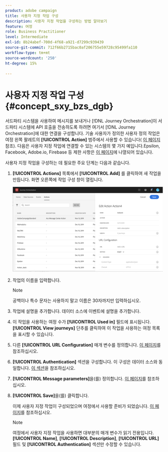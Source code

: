 ```yaml
---
product: adobe campaign
title: 사용자 지정 작업 구성
description: 사용자 지정 작업을 구성하는 방법 알아보기
feature: 여정
role: Business Practitioner
level: Intermediate
exl-id: 8b24abef-700d-4f68-a921-d7299c939439
source-git-commit: 712f66b2715bac0af206755e59728c95499fa110
workflow-type: tm+mt
source-wordcount: '250'
ht-degree: 15%

---
```


# 사용자 지정 작업 구성 {#concept_sxy_bzs_dgb}

서드파티 시스템을 사용하여 메시지를 보내거나 [!DNL Journey Orchestration]이 서드파티 시스템에 API 호출을 전송하도록 하려면 여기서 [!DNL Journey Orchestration]에 대한 연결을 구성합니다. 기술 사용자가 정의한 사용자 정의 작업은 여정 왼쪽 팔레트의 **[!UICONTROL Action]** 범주에서 사용할 수 있습니다( [이 페이지](../building-journeys/about-action-activities.md) 참조). 다음은 사용자 지정 작업에 연결할 수 있는 시스템의 몇 가지 예입니다.Epsilon, Facebook, Adobe.io, Firebase 등
제한 사항은 [이 페이지](../about/limitations.md)에 나열되어 있습니다.

사용자 지정 작업을 구성하는 데 필요한 주요 단계는 다음과 같습니다.

1. **[!UICONTROL Actions]** 목록에서 **[!UICONTROL Add]** 를 클릭하여 새 작업을 만듭니다. 화면 오른쪽에 작업 구성 창이 열립니다.

   ![](../assets/custom2.png)

1. 작업의 이름을 입력합니다.

   >[!NOTE]
   >
   >공백이나 특수 문자는 사용하지 말고 이름은 30자까지만 입력하십시오.

1. 작업에 설명을 추가합니다. 데이터 소스에 이벤트에 설명을 추가합니다.
1. 이 작업을 사용하는 여정 수가 **[!UICONTROL Used in]** 필드에 표시됩니다. **[!UICONTROL View journeys]** 단추를 클릭하여 이 작업을 사용하는 여정 목록을 표시할 수 있습니다.
1. 다른 **[!UICONTROL URL Configuration]** 매개 변수를 정의합니다. [이 페이지](../action/url-configuration.md)를 참조하십시오.
1. **[!UICONTROL Authentication]** 섹션을 구성합니다. 이 구성은 데이터 소스와 동일합니다.  [이 섹션](../datasource/external-data-sources.md#section_wjp_nl5_nhb)을 참조하십시오.
1. **[!UICONTROL Message parameters]**&#x200B;을(를) 정의합니다. [이 페이지](../action/defining-the-message-parameters.md)를 참조하십시오.
1. **[!UICONTROL Save]**&#x200B;을(를) 클릭합니다.

   이제 사용자 지정 작업이 구성되었으며 여정에서 사용할 준비가 되었습니다. [이 페이지](../building-journeys/about-action-activities.md)를 참조하십시오.

   >[!NOTE]
   >
   >여정에서 사용자 지정 작업을 사용하면 대부분의 매개 변수가 읽기 전용입니다. **[!UICONTROL Name]**, **[!UICONTROL Description]**, **[!UICONTROL URL]** 필드 및 **[!UICONTROL Authentication]** 섹션만 수정할 수 있습니다.
